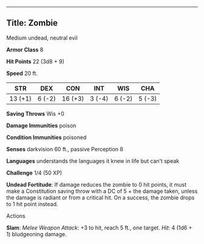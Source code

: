 -------------------------
Title: Zombie
-------------------------


Medium undead, neutral evil

**Armor Class** 8

**Hit Points** 22 (3d8 + 9)

**Speed** 20 ft.

  STR|       DEX|      CON|       INT|      WIS|      CHA
  ---------| --------| ---------| --------| --------|--------|
   13 (+1)   | 6 (-2)   | 16 (+3)   | 3 (-4)   | 6 (-2)   | 5 (-3)

**Saving Throws** Wis +0

**Damage Immunities** poison

**Condition Immunities** poisoned

**Senses** darkvision 60 ft., passive Perception 8

**Languages** understands the languages it knew in life but can’t speak

**Challenge** 1/4 (50 XP)


**Undead Fortitude**: If damage reduces the zombie to 0 hit points,
    it must make a Constitution saving throw with a DC of 5 + the damage
    taken, unless the damage is radiant or from a critical hit. On a
    success, the zombie drops to 1 hit point instead.


Actions

**Slam**: *Melee Weapon Attack*: +3 to hit, reach 5 ft., one target.
    *Hit*: 4 (1d6 + 1) bludgeoning damage.


